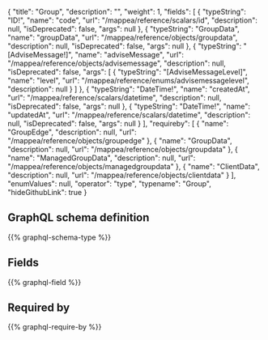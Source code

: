 {
  "title": "Group",
  "description": "",
  "weight": 1,
  "fields": [
    {
      "typeString": "ID!",
      "name": "code",
      "url": "/mappea/reference/scalars/id",
      "description": null,
      "isDeprecated": false,
      "args": null
    },
    {
      "typeString": "GroupData",
      "name": "groupData",
      "url": "/mappea/reference/objects/groupdata",
      "description": null,
      "isDeprecated": false,
      "args": null
    },
    {
      "typeString": "[AdviseMessage!]",
      "name": "adviseMessage",
      "url": "/mappea/reference/objects/advisemessage",
      "description": null,
      "isDeprecated": false,
      "args": [
        {
          "typeString": "[AdviseMessageLevel]",
          "name": "level",
          "url": "/mappea/reference/enums/advisemessagelevel",
          "description": null
        }
      ]
    },
    {
      "typeString": "DateTime!",
      "name": "createdAt",
      "url": "/mappea/reference/scalars/datetime",
      "description": null,
      "isDeprecated": false,
      "args": null
    },
    {
      "typeString": "DateTime!",
      "name": "updatedAt",
      "url": "/mappea/reference/scalars/datetime",
      "description": null,
      "isDeprecated": false,
      "args": null
    }
  ],
  "requireby": [
    {
      "name": "GroupEdge",
      "description": null,
      "url": "/mappea/reference/objects/groupedge"
    },
    {
      "name": "GroupData",
      "description": null,
      "url": "/mappea/reference/objects/groupdata"
    },
    {
      "name": "ManagedGroupData",
      "description": null,
      "url": "/mappea/reference/objects/managedgroupdata"
    },
    {
      "name": "ClientData",
      "description": null,
      "url": "/mappea/reference/objects/clientdata"
    }
  ],
  "enumValues": null,
  "operator": "type",
  "typename": "Group",
  "hideGithubLink": true
}
## GraphQL schema definition

{{% graphql-schema-type %}}

## Fields

{{% graphql-field %}}

## Required by

{{% graphql-require-by %}}
